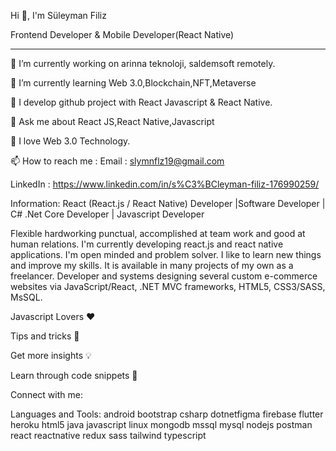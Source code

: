 Hi 👋, I'm Süleyman Filiz


Frontend Developer & Mobile Developer(React Native) 
************************************************************************************

🔭 I’m currently working on arinna teknoloji, saldemsoft  remotely.

🌱 I’m currently learning Web 3.0,Blockchain,NFT,Metaverse

🔮 I develop github project with React Javascript & React Native.

💬 Ask me about React JS,React Native,Javascript

🤭 I love Web 3.0 Technology.

📫 How to reach me :
   Email    : slymnflz19@gmail.com

   LinkedIn : https://www.linkedin.com/in/s%C3%BCleyman-filiz-176990259/



Information:
React (React.js / React Native) Developer |Software Developer | C# .Net Core Developer |  Javascript Developer 

Flexible hardworking punctual, accomplished at team work and good at human relations.  I'm currently developing react.js and react native applications. I'm open minded and problem solver. I like to learn new things and improve my skills. It is available in many projects of my own as a freelancer.
Developer and systems designing several custom e-commerce websites via JavaScript/React, .NET MVC frameworks, HTML5, CSS3/SASS,  MsSQL.


Javascript Lovers ❤️

Tips and tricks 📒

Get more insights 💡

Learn through code snippets 🔋


Connect with me:


Languages and Tools:
android  bootstrap csharp  dotnetfigma firebase flutter  heroku html5 java javascript linux mongodb mssql mysql  nodejs  postman react reactnative redux sass tailwind typescript  
